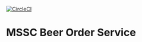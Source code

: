 [![CircleCI](https://circleci.com/gh/amit-agrawal10-git/micro-beer-order-service.svg?style=svg)](https://circleci.com/gh/amit-agrawal10-git/micro-beer-order-service)

# MSSC Beer Order Service